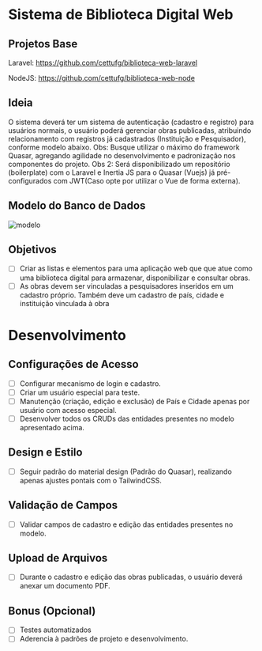 # Sistema de Biblioteca Digital Web

## Projetos Base

Laravel: https://github.com/cettufg/biblioteca-web-laravel

NodeJS: https://github.com/cettufg/biblioteca-web-node

## Ideia
O sistema deverá ter um sistema de autenticação (cadastro e registro) para usuários normais, o usuário poderá gerenciar obras publicadas, atribuindo relacionamento com registros já cadastrados (Instituição e Pesquisador), conforme modelo abaixo. 
Obs: Busque utilizar o máximo do framework Quasar, agregando agilidade no desenvolvimento e padronização nos componentes do projeto.
Obs 2: Será disponibilizado um repositório (boilerplate) com o Laravel e Inertia JS para o Quasar (Vuejs) já pré-configurados com JWT(Caso opte por utilizar o Vue de forma externa).

## Modelo do Banco de Dados 
<img src="https://i.imgur.com/UYn4ONd.png" alt="modelo"  />

## Objetivos 
- [ ] Criar as listas e elementos para uma aplicação web que que atue como uma biblioteca digital para armazenar, disponibilizar e consultar obras.
- [ ] As obras devem ser vinculadas a pesquisadores inseridos em um cadastro próprio. Também deve um cadastro de país, cidade e instituição vinculada à obra

# Desenvolvimento

## Configurações de Acesso
- [ ] Configurar mecanismo de login e cadastro.
- [ ] Criar um usuário especial para teste.
- [ ] Manutenção (criação, edição e exclusão) de País e Cidade apenas por usuário com acesso especial.
- [ ] Desenvolver todos os CRUDs das entidades presentes no modelo apresentado acima.

## Design e Estilo
- [ ] Seguir padrão do material design (Padrão do Quasar), realizando apenas ajustes pontais com o TailwindCSS. 

## Validação de Campos
- [ ] Validar campos de cadastro e edição das entidades presentes no modelo.

## Upload de Arquivos
- [ ] Durante o cadastro e edição das obras publicadas, o usuário deverá anexar um documento PDF.

## Bonus (Opcional)
- [ ] Testes automatizados
- [ ] Aderencia à padrões de projeto e desenvolvimento.
